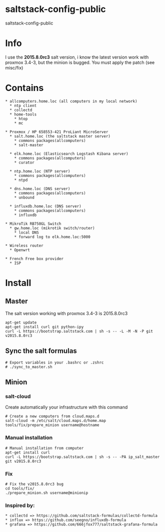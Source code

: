 # saltstack-config-public
saltstack-config-public

# Info

I use the **2015.8.0rc3** salt version, i know the latest version work with proxmox 3.4-3, 
but the minion is bugged. You must apply the patch (see misc/fix)

# Contains

    * allcomputers.home.loc (all computers in my local network)
      * ntp client
      * collectd
      * home-tools
        * htop
        * mc
 
    * Proxmox / HP 658553-421 ProLiant MicroServer
      * salt.home.loc (the saltstack master server)
        * commons packages(allcomputers)
        * salt-master
     
      * elk.home.loc (Elasticsearch Logstash Kibana server)
        * commons packages(allcomputers)
        * curator 
     
      * ntp.home.loc (NTP server)
        * commons packages(allcomputers)
        * ntpd
     
      * dns.home.loc (DNS server)
        * commons packages(allcomputers)
        * unbound

      * influxdb.home.loc (DNS server)
        * commons packages(allcomputers)
        * influxdb

    * MikroTik RB750GL Switch
      * gw.home.loc (mikrotik switch/router)
        * local DNS
        * forward log to elk.home.loc:5000 
 
    * Wireless router
      * Openwrt
 
    * French Free box provider
      * ISP
   
# Install

## Master  
    
The salt version working with proxmox 3.4-3 is 2015.8.0rc3
    
    apt-get update
    apt-get install curl git python-ipy
    curl -L https://bootstrap.saltstack.com | sh -s -- -L -M -N -P git v2015.8.0rc3

## Sync the salt formulas

    # Export variables in your .bashrc or .zshrc
    # ./sync_to_master.sh 

## Minion
    
### salt-cloud

Create automatically your infrastructure with this command 
    
    # Create a new computers from cloud.maps.d 
    salt-cloud -m /etc/salt/cloud.maps.d/home.map
    tools/fix/prepare_minion username@hostname

### Manual installation

    # Manual installation from computer
    apt-get install curl
    curl -L https://bootstrap.saltstack.com | sh -s -- -PA ip_salt_master git v2015.8.0rc3
    
### Fix

    # Fix the v2015.8.0rc3 bug
    cd tools/fix/
    ./prepare_minion.sh username@minionip

### Inspired by:
    
    * collectd => https://github.com/saltstack-formulas/collectd-formula
    * influx => https://github.com/seegno/influxdb-formula
    * grafana => https://github.com/666jfox777/saltstack-grafana-formula

